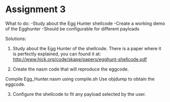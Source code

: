 # Assignment 3

What to do:
-Study about the Egg Hunter shellcode
-Create a working demo of the Egghunter
-Should be configurable for different payloads

Solutions:

1) Study about the Egg Hunter of the shellcode. There is a paper where it is perfectly explained, you can found it at: http://www.hick.org/code/skape/papers/egghunt-shellcode.pdf

2) Create the nasm code that will reproduce the eggcode.

  Compile Egg_Hunter.nasm using compile.sh 
  Use objdump to obtain the eggcode.
  

3) Configure the shellcode to fit any payload selected by the user.
